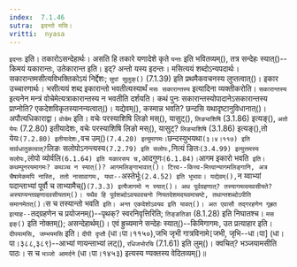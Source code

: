 ```yaml
---
index:  7.1.46
sutra:  इदन्तो मसि।
vritti:  nyasa
---
```


`इदन्तः` इति। तकारोऽसन्देहार्थः। असति हि तकारे यणादेशे कृते `यन्तः` इति भवितव्यम्(), तत्र सन्देहः स्यात्()--किमयं यकारान्तः, उतेकारान्त इति। इद्? अन्तो यस्य इदन्तः। मसित्ययं शब्दोऽन्यपदार्थः। सकारान्तमसीत्यविभक्तिकोऽयं निर्द्देशः; `सुपां सुलुक्()` (7.1.39) इति प्रथमैकवचनस्य लुप्तत्वात्()। इकार उच्चारणार्थः। भसीत्ययं शब्द इकारान्तो भवतीत्यस्यार्थं `मसः सकारान्तस्य` इत्यादिना व्यक्तीकरोति। `सकारान्तस्य` इत्यनेन मन्त्रं वोचेमेत्यत्राकारान्तस्य न भवतीति दर्शयति। कथं पुनः सकारान्तस्योपादानेऽसकारान्तस्य प्राप्नोति? एकदेशविकृतस्यानन्यत्वात्()। यद्येवम्(), कस्मान्न भवति? छन्दसि यथादृष्टानुविधानात्()। अपौत्यधिकाराद्वा। `वोचेम` इति। वचेः परस्याशिषि लिङो मस्(), यासुट्(), `लिङ्याशिषि` (3.1.86) इत्यङ्(), `अतो येयः` (7.2.80) इतीयादेशः, वचेः परस्याशिषि लिङो मस्(), यासुट्? `लिङ्याशिषि` (3.1.86) इत्यङ्(),तो येयः` (7.2.80) इतीयादेशः, `वच उम्()` (7.4.20) इत्युमागमः। `छन्दस्युभयथा` (३।४।११७) इति सार्वधातुकत्वात्? `लिङः सलोपोऽनन्त्यस्य` (7.2.79) इति सलोपः, `नित्यं ङितः` (3.4.99) इत्युत्तमस्य सलोपः, `लोपो व्योर्वलि` (6.1.64) इति यकारसय च, `आदगुणः` (6.1.84)। `आगम इकारो भवति` इति। कथम्पुनरयमागमः? कथञ्च न स्यात्()? आगमलिङ्गाभावात्()। टित्त्व--कित्त्व-मित्त्वान्यागमलिङ्गानि, अत्र चैषामेकमपि नास्ति, ततो नासावागमः, यथा--`अस्तेर्भूः` (2.4.52) इति भूभावः। यद्येवम्(), `न य्वाभ्यां पदान्ताभ्यां पूर्वौ च ताभ्यामैच्()` (7.3.3) इत्यैजागमो न स्यात्()। अथ पूर्वग्रहणात्? तस्यागमत्वमवसीयते? अस्याप्यन्तग्रहणादवसीयताम्()। यथैव हि पूर्वशब्दोऽवयववचनो नियतदेशमदयवमाचष्टे, तथान्तशब्दोऽपीति समानमेतत्()। `स च तस्यान्तो भवति` इति। अन्त एकदेशोऽवयव इति यावत्()। अत एवासौ तद्गरहणेन गृह्रत इत्याह--`तद्ग्रहणेन च प्रयोजनम्()--पृथक्? स्वरनिवृत्तिरिति; `तिङ्ङतिङा` (8.1.28) इति निघातश्च। `मस इक्()` इति नोक्तम्(); असन्देहार्थम्()। एवं ह्रुच्यमाने सन्देहः स्यात्()--किमिगागमः, उत प्रत्याहार इति। `दीपयामसि, जम्भयमसि` इति। `दीपी दृप्तौ` (धा।पा।११५०),जभि जृभी गात्रविनामे`[`जभी, जृभि--धा।पा] (धा।पा।३८८,३८९)--आभ्यां णायन्ताभ्यां लट्(), `रधिजभोरचि` (7.1.61) इति लुम्()। क्वचित्? भञ्जयामसीति पाठः। स च `भञ्जो आमर्दने` (धा।पा।१४५३) इत्यस्य ण्यक्तस्य वेदितव्यम्()॥
